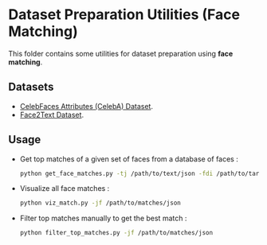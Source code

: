 # Dataset Preparation Utilities (Face Matching)

This folder contains some utilities for dataset preparation using __face matching__.

## Datasets

-   [CelebFaces Attributes (CelebA) Dataset](https://www.kaggle.com/jessicali9530/celeba-dataset).
-   [Face2Text Dataset](https://drive.google.com/file/d/1cwcYbl0dhXEzmdbee_K_H6jcndbsxT2o/view).

## Usage

-   Get top matches of a given set of faces from a database of faces :
    ```bash
    python get_face_matches.py -tj /path/to/text/json -fdi /path/to/target/faces/dir -fdb /path/to/face/database/dir -k similar_count
    ```

-   Visualize all face matches :
    ```bash
    python viz_match.py -jf /path/to/matches/json
    ```

-   Filter top matches manually to get the best match :
    ```bash
    python filter_top_matches.py -jf /path/to/matches/json
    ```
